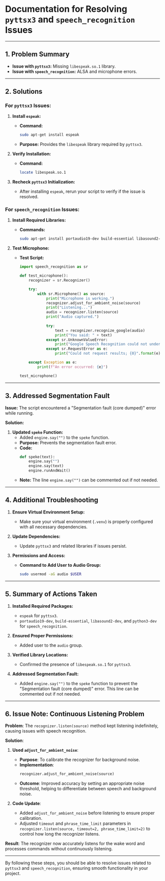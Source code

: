 # Documentation for Resolving `pyttsx3` and `speech_recognition` Issues

---

## 1. Problem Summary

- **Issue with `pyttsx3`:** Missing `libespeak.so.1` library.
- **Issue with `speech_recognition`:** ALSA and microphone errors.

---

## 2. Solutions

### For `pyttsx3` Issues:

1. **Install `espeak`:**
   - **Command:**
     ```bash
     sudo apt-get install espeak
     ```
   - **Purpose:** Provides the `libespeak` library required by `pyttsx3`.

2. **Verify Installation:**
   - **Command:**
     ```bash
     locate libespeak.so.1
     ```

3. **Recheck `pyttsx3` Initialization:**
   - After installing `espeak`, rerun your script to verify if the issue is resolved.

### For `speech_recognition` Issues:

1. **Install Required Libraries:**
   - **Commands:**
     ```bash
     sudo apt-get install portaudio19-dev build-essential libasound2-dev python3-dev
     ```

2. **Test Microphone:**
   - **Test Script:**
     ```python
     import speech_recognition as sr

     def test_microphone():
         recognizer = sr.Recognizer()

         try:
             with sr.Microphone() as source:
                 print("Microphone is working.")
                 recognizer.adjust_for_ambient_noise(source)
                 print("Listening...")
                 audio = recognizer.listen(source)
                 print("Audio captured.")
                 
                 try:
                     text = recognizer.recognize_google(audio)
                     print("You said: " + text)
                 except sr.UnknownValueError:
                     print("Google Speech Recognition could not understand audio")
                 except sr.RequestError as e:
                     print("Could not request results; {0}".format(e))

         except Exception as e:
             print(f"An error occurred: {e}")

     test_microphone()
     ```

---

## 3. Addressed Segmentation Fault

**Issue:** The script encountered a "Segmentation fault (core dumped)" error while running.

**Solution:**

1. **Updated `speke` Function:**
   - Added `engine.say("")` to the `speke` function.
   - **Purpose:** Prevents the segmentation fault error.
   - **Code:**
     ```python
     def speke(text):
         engine.say("")
         engine.say(text)
         engine.runAndWait()
     ```
   - **Note:** The line `engine.say("")` can be commented out if not needed.

---

## 4. Additional Troubleshooting

1. **Ensure Virtual Environment Setup:**
   - Make sure your virtual environment (`.venv`) is properly configured with all necessary dependencies.

2. **Update Dependencies:**
   - Update `pyttsx3` and related libraries if issues persist.

3. **Permissions and Access:**
   - **Command to Add User to Audio Group:**
     ```bash
     sudo usermod -aG audio $USER
     ```

---

## 5. Summary of Actions Taken

1. **Installed Required Packages:**
   - `espeak` for `pyttsx3`.
   - `portaudio19-dev`, `build-essential`, `libasound2-dev`, and `python3-dev` for `speech_recognition`.

2. **Ensured Proper Permissions:**
   - Added user to the `audio` group.

3. **Verified Library Locations:**
   - Confirmed the presence of `libespeak.so.1` for `pyttsx3`.

4. **Addressed Segmentation Fault:**
   - Added `engine.say("")` to the `speke` function to prevent the "Segmentation fault (core dumped)" error. This line can be commented out if not needed.

---

## 6. Issue Note: Continuous Listening Problem

**Problem**: The `recognizer.listen(source)` method kept listening indefinitely, causing issues with speech recognition.

**Solution**:
1. **Used `adjust_for_ambient_noise`**:
   - **Purpose**: To calibrate the recognizer for background noise.
   - **Implementation**:
     ```python
     recognizer.adjust_for_ambient_noise(source)
     ```
   - **Outcome**: Improved accuracy by setting an appropriate noise threshold, helping to differentiate between speech and background noise.

2. **Code Update**:
   - Added `adjust_for_ambient_noise` before listening to ensure proper calibration.
   - Adjusted `timeout` and `phrase_time_limit` parameters in `recognizer.listen(source, timeout=2, phrase_time_limit=2)` to control how long the recognizer listens.

**Result**: The recognizer now accurately listens for the wake word and processes commands without continuously listening.

---

By following these steps, you should be able to resolve issues related to `pyttsx3` and `speech_recognition`, ensuring smooth functionality in your project.
